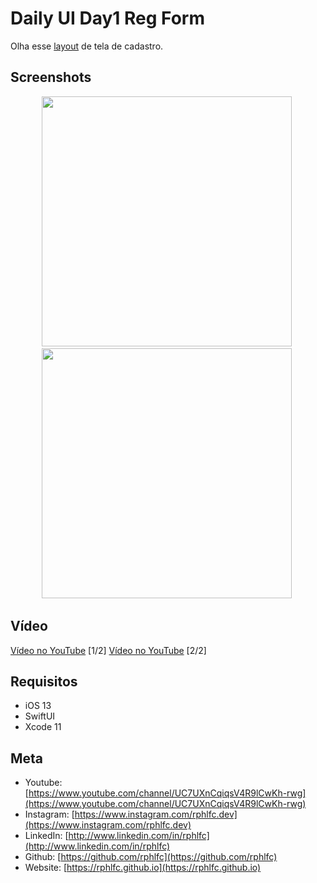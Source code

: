 # Daily UI Day1 Reg Form
Olha esse [layout](https://dribbble.com/shots/14048738--DailyUI-Day1-Reg-form) de tela de cadastro.

## Screenshots
<p align="center">
    <img src="https://user-images.githubusercontent.com/16376748/93007426-5f5e9400-f53f-11ea-83cb-7759bf6838c1.png" width="400">&nbsp;
    <img src="https://user-images.githubusercontent.com/16376748/93028885-6cd25780-f5ed-11ea-9534-09d615d16b00.png" width="400">&nbsp;
</p>
 
## Vídeo
[Vídeo no YouTube](https://youtu.be/jN5imSi5DJk) [1/2]
[Vídeo no YouTube](https://youtu.be/_c70d084w3M) [2/2]

## Requisitos
- iOS 13
- SwiftUI
- Xcode 11

## Meta
- Youtube: [https://www.youtube.com/channel/UC7UXnCqiqsV4R9lCwKh-rwg](https://www.youtube.com/channel/UC7UXnCqiqsV4R9lCwKh-rwg)
- Instagram: [https://www.instagram.com/rphlfc.dev](https://www.instagram.com/rphlfc.dev)
- LinkedIn: [http://www.linkedin.com/in/rphlfc](http://www.linkedin.com/in/rphlfc)
- Github: [https://github.com/rphlfc](https://github.com/rphlfc)
- Website: [https://rphlfc.github.io](https://rphlfc.github.io)
